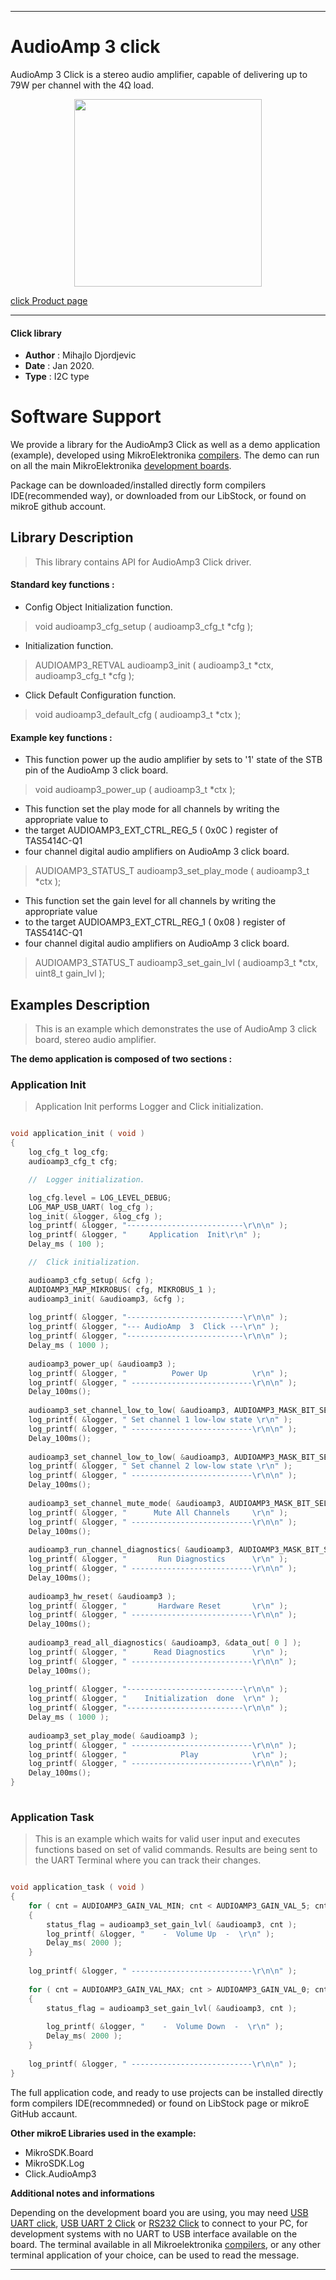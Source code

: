 

---
# AudioAmp 3 click

AudioAmp 3 Click is a stereo audio amplifier, capable of delivering up to 79W per channel with the 4Ω load.

<p align="center">
  <img src="https://download.mikroe.com/images/click_for_ide/audioamp3_click.png" height=300px>
</p>

[click Product page](https://www.mikroe.com/audioamp-3-click)

---


#### Click library 

- **Author**        : Mihajlo Djordjevic
- **Date**          : Jan 2020.
- **Type**          : I2C type


# Software Support

We provide a library for the AudioAmp3 Click 
as well as a demo application (example), developed using MikroElektronika 
[compilers](https://shop.mikroe.com/compilers). 
The demo can run on all the main MikroElektronika [development boards](https://shop.mikroe.com/development-boards).

Package can be downloaded/installed directly form compilers IDE(recommended way), or downloaded from our LibStock, or found on mikroE github account. 

## Library Description

> This library contains API for AudioAmp3 Click driver.

#### Standard key functions :

- Config Object Initialization function.
> void audioamp3_cfg_setup ( audioamp3_cfg_t *cfg ); 
 
- Initialization function.
> AUDIOAMP3_RETVAL audioamp3_init ( audioamp3_t *ctx, audioamp3_cfg_t *cfg );

- Click Default Configuration function.
> void audioamp3_default_cfg ( audioamp3_t *ctx );

#### Example key functions :

- This function power up the audio amplifier by sets to '1' state of the STB pin of the AudioAmp 3 click board.
> void audioamp3_power_up ( audioamp3_t *ctx );
 
- This function set the play mode for all channels by writing the appropriate value to 
- the target AUDIOAMP3_EXT_CTRL_REG_5 ( 0x0C ) register of TAS5414C-Q1 
- four channel digital audio amplifiers on AudioAmp 3 click board.
> AUDIOAMP3_STATUS_T audioamp3_set_play_mode ( audioamp3_t *ctx );

- This function set the gain level for all channels by writing the appropriate value 
- to the target AUDIOAMP3_EXT_CTRL_REG_1 ( 0x08 ) register of TAS5414C-Q1 
- four channel digital audio amplifiers on AudioAmp 3 click board.
> AUDIOAMP3_STATUS_T audioamp3_set_gain_lvl ( audioamp3_t *ctx, uint8_t gain_lvl );

## Examples Description

> 
> This is an example which demonstrates the use of AudioAmp 3 click board, stereo audio amplifier.
> 

**The demo application is composed of two sections :**

### Application Init 

>
> Application Init performs Logger and Click initialization.
> 

```c

void application_init ( void )
{
    log_cfg_t log_cfg;
    audioamp3_cfg_t cfg;

    //  Logger initialization.

    log_cfg.level = LOG_LEVEL_DEBUG;
    LOG_MAP_USB_UART( log_cfg );
    log_init( &logger, &log_cfg );
    log_printf( &logger, "--------------------------\r\n\n" );
    log_printf( &logger, "     Application  Init\r\n" );
    Delay_ms ( 100 );

    //  Click initialization.

    audioamp3_cfg_setup( &cfg );
    AUDIOAMP3_MAP_MIKROBUS( cfg, MIKROBUS_1 );
    audioamp3_init( &audioamp3, &cfg );
    
    log_printf( &logger, "--------------------------\r\n\n" );
    log_printf( &logger, "--- AudioAmp  3  Click ---\r\n" );
    log_printf( &logger, "--------------------------\r\n\n" );
    Delay_ms ( 1000 );
    
    audioamp3_power_up( &audioamp3 );
    log_printf( &logger, "          Power Up          \r\n" );
    log_printf( &logger, " ---------------------------\r\n\n" );
    Delay_100ms();
    
    audioamp3_set_channel_low_to_low( &audioamp3, AUDIOAMP3_MASK_BIT_SEL_CH_1 );
    log_printf( &logger, " Set channel 1 low-low state \r\n" );
    log_printf( &logger, " ---------------------------\r\n\n" );
    Delay_100ms();
    
    audioamp3_set_channel_low_to_low( &audioamp3, AUDIOAMP3_MASK_BIT_SEL_CH_2 );
    log_printf( &logger, " Set channel 2 low-low state \r\n" );
    log_printf( &logger, " ---------------------------\r\n\n" );
    Delay_100ms();
    
    audioamp3_set_channel_mute_mode( &audioamp3, AUDIOAMP3_MASK_BIT_SEL_ALL_CH );
    log_printf( &logger, "      Mute All Channels     \r\n" );
    log_printf( &logger, " ---------------------------\r\n\n" );
    Delay_100ms();
    
    audioamp3_run_channel_diagnostics( &audioamp3, AUDIOAMP3_MASK_BIT_SEL_ALL_CH );
    log_printf( &logger, "       Run Diagnostics      \r\n" );
    log_printf( &logger, " ---------------------------\r\n\n" );
    Delay_100ms();
    
    audioamp3_hw_reset( &audioamp3 );
    log_printf( &logger, "       Hardware Reset       \r\n" );
    log_printf( &logger, " ---------------------------\r\n\n" );
    Delay_100ms();
    
    audioamp3_read_all_diagnostics( &audioamp3, &data_out[ 0 ] );
    log_printf( &logger, "      Read Diagnostics      \r\n" );
    log_printf( &logger, " ---------------------------\r\n\n" );
    Delay_100ms();
    
    log_printf( &logger, "--------------------------\r\n\n" );
    log_printf( &logger, "    Initialization  done  \r\n" );
    log_printf( &logger, "--------------------------\r\n\n" );
    Delay_ms ( 1000 );
    
    audioamp3_set_play_mode( &audioamp3 );
    log_printf( &logger, " ---------------------------\r\n\n" );
    log_printf( &logger, "            Play            \r\n" );
    log_printf( &logger, " ---------------------------\r\n\n" );
    Delay_100ms();
}
  
```

### Application Task

>
> This is an example which waits for valid user input and executes functions based on set of valid commands.
> Results are being sent to the UART Terminal where you can track their changes.
> 

```c

void application_task ( void )
{
    for ( cnt = AUDIOAMP3_GAIN_VAL_MIN; cnt < AUDIOAMP3_GAIN_VAL_5; cnt++ )
    {
        status_flag = audioamp3_set_gain_lvl( &audioamp3, cnt );
        log_printf( &logger, "    -  Volume Up  -  \r\n" );
        Delay_ms( 2000 );
    }
	
    log_printf( &logger, " ---------------------------\r\n\n" );
    
    for ( cnt = AUDIOAMP3_GAIN_VAL_MAX; cnt > AUDIOAMP3_GAIN_VAL_0; cnt-- )
    {
        status_flag = audioamp3_set_gain_lvl( &audioamp3, cnt );
    
        log_printf( &logger, "    -  Volume Down  -  \r\n" );
        Delay_ms( 2000 );
    }
	
    log_printf( &logger, " ---------------------------\r\n\n" );
}  

``` 

The full application code, and ready to use projects can be  installed directly form compilers IDE(recommneded) or found on LibStock page or mikroE GitHub accaunt.

**Other mikroE Libraries used in the example:** 

- MikroSDK.Board
- MikroSDK.Log
- Click.AudioAmp3

**Additional notes and informations**

Depending on the development board you are using, you may need 
[USB UART click](https://shop.mikroe.com/usb-uart-click), 
[USB UART 2 Click](https://shop.mikroe.com/usb-uart-2-click) or 
[RS232 Click](https://shop.mikroe.com/rs232-click) to connect to your PC, for 
development systems with no UART to USB interface available on the board. The 
terminal available in all Mikroelektronika 
[compilers](https://shop.mikroe.com/compilers), or any other terminal application 
of your choice, can be used to read the message.



---
